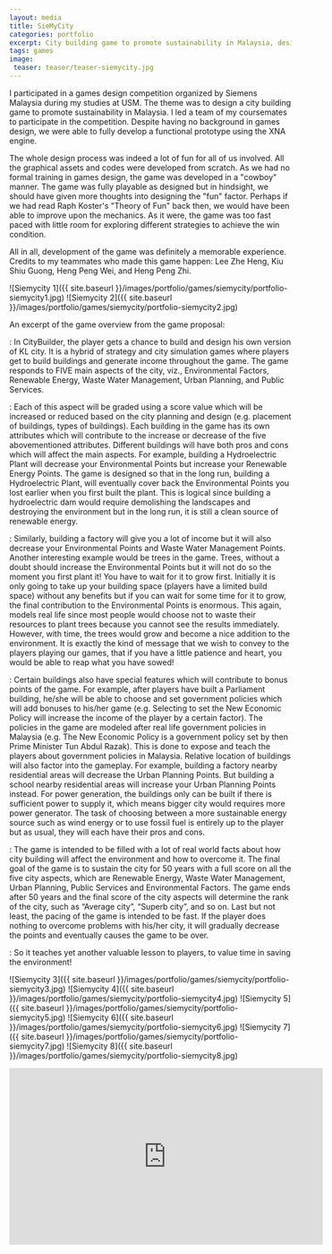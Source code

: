 ```yaml
---
layout: media
title: SieMyCity
categories: portfolio
excerpt: City building game to promote sustainability in Malaysia, designed for a university competition.
tags: games
image:
 teaser: teaser/teaser-siemycity.jpg
---
```


I participated in a games design competition organized by Siemens Malaysia during my studies at USM. The theme was to design a city building game to promote sustainability in Malaysia. I led a team of my coursemates to participate in the competition. Despite having no background in games design, we were able to fully develop a functional prototype using the XNA engine.

The whole design process was indeed a lot of fun for all of us involved. All the graphical assets and codes were developed from scratch. As we had no formal training in games design, the game was developed in a "cowboy" manner. The game was fully playable as designed but in hindsight, we should have given more thoughts into designing the "fun" factor. Perhaps if we had read Raph Koster's "Theory of Fun" back then, we would have been able to improve upon the mechanics. As it were, the game was too fast paced with little room for exploring different strategies to achieve the win condition.

All in all, development of the game was definitely a memorable experience. Credits to my teammates who made this game happen: Lee Zhe Heng, Kiu Shiu Guong, Heng Peng Wei, and Heng Peng Zhi.

![Siemycity 1]({{ site.baseurl }}/images/portfolio/games/siemycity/portfolio-siemycity1.jpg)
![Siemycity 2]({{ site.baseurl }}/images/portfolio/games/siemycity/portfolio-siemycity2.jpg)

An excerpt of the game overview from the game proposal:

: In CityBuilder, the player gets a chance to build and design his own version of KL city. It is a hybrid of strategy and city simulation games where players get to build buildings and generate income throughout the game. 
The game responds to FIVE main aspects of the city, viz., Environmental Factors, Renewable Energy, Waste Water Management, Urban Planning, and Public Services. 

: Each of this aspect will be graded using a score value which will be increased or reduced based on the city planning and design (e.g. placement of buildings, types of buildings). Each building in the game has its own attributes which will contribute to the increase or decrease of the five abovementioned attributes.
Different buildings will have both pros and cons which will affect the main aspects. For example, building a Hydroelectric Plant will decrease your Environmental Points but increase your Renewable Energy Points. The game is designed so that in the long run, building a Hydroelectric Plant, will eventually cover back the Environmental Points you lost earlier when you first built the plant. This is logical since building a hydroelectric dam would require demolishing the landscapes and destroying the environment but in the long run, it is still a clean source of renewable energy.

: Similarly, building a factory will give you a lot of income but it will also decrease your Environmental Points and Waste Water Management Points.
Another interesting example would be trees in the game. Trees, without a doubt should increase the Environmental Points but it will not do so the moment you first plant it! You have to wait for it to grow first. Initially it is only going to take up your building space (players have a limited build space) without any benefits but if you can wait for some time for it to grow, the final contribution to the Environmental Points is enormous. This again, models real life since most people would choose not to waste their resources to plant trees because you cannot see the results immediately. However, with time, the trees would grow and become a nice addition to the environment. It is exactly the kind of message that we wish to convey to the players playing our games, that if you have a little patience and heart, you would be able to reap what you have sowed!

: Certain buildings also have special features which will contribute to bonus points of the game. For example, after players have built a Parliament building, he/she will be able to choose and set government policies which will add bonuses to his/her game (e.g. Selecting to set the New Economic Policy will increase the income of the player by a certain factor). The policies in the game are modeled after real life government policies in Malaysia (e.g. The New Economic Policy is a government policy set by then Prime Minister Tun Abdul Razak). This is done to expose and teach the players about government policies in Malaysia. 
Relative location of buildings will also factor into the gameplay. For example, building a factory nearby residential areas will decrease the Urban Planning Points. But building a school nearby residential areas will increase your Urban Planning Points instead.
For power generation, the buildings only can be built if there is sufficient power to supply it, which means bigger city would requires more power generator. The task of choosing between a more sustainable energy source such as wind energy or to use fossil fuel is entirely up to the player but as usual, they will each have their pros and cons.

: The game is intended to be filled with a lot of real world facts about how city building will affect the environment and how to overcome it.
The final goal of the game is to sustain the city for 50 years with a full score on all the five city aspects, which are Renewable Energy, Waste Water Management, Urban Planning, Public Services and Environmental Factors. The game ends after 50 years and the final score of the city aspects will determine the rank of the city, such as “Average city”, “Superb city”, and so on.
Last but not least, the pacing of the game is intended to be fast. If the player does nothing to overcome problems with his/her city, it will gradually decrease the points and eventually causes the game to be over.

: So it teaches yet another valuable lesson to players, to value time in saving the environment!

![Siemycity 3]({{ site.baseurl }}/images/portfolio/games/siemycity/portfolio-siemycity3.jpg)
![Siemycity 4]({{ site.baseurl }}/images/portfolio/games/siemycity/portfolio-siemycity4.jpg)
![Siemycity 5]({{ site.baseurl }}/images/portfolio/games/siemycity/portfolio-siemycity5.jpg)
![Siemycity 6]({{ site.baseurl }}/images/portfolio/games/siemycity/portfolio-siemycity6.jpg)
![Siemycity 7]({{ site.baseurl }}/images/portfolio/games/siemycity/portfolio-siemycity7.jpg)
![Siemycity 8]({{ site.baseurl }}/images/portfolio/games/siemycity/portfolio-siemycity8.jpg)

<iframe width="560" height="315" src="https://www.youtube.com/embed/OZp903LkU4o" title="YouTube video player" frameborder="0" allow="accelerometer; autoplay; clipboard-write; encrypted-media; gyroscope; picture-in-picture" allowfullscreen></iframe>